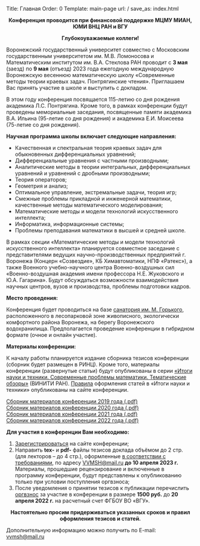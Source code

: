 Title: Главная
Order: 0
Template: main-page
url: /
save_as: index.html

**<center>Конференция проводится при финансовой поддержке МЦМУ МИАН, ЮМИ ВНЦ РАН и ВГУ</center>**

**<center>Глубокоуважаемые коллеги!</center>**

Воронежский государственный университет совместно с Московским государственным университетом им. М.В. Ломоносова и Математическим институтом им. В.А. Стеклова РАН проводит с **3 мая** (заезд) по **9 мая** (отъезд) 2023 года ежегодную международную Воронежскую весеннюю математическую школу «Современные методы теории краевых задач. Понтрягинские чтения». Приглашаем Вас принять участие в школе и выступить с докладом.

В этом году конференция посвящается 115-летию со дня рождения академика Л.С. Понтрягина. Кроме того, в рамках конференции будут проведены мемориальные заседания, посвященные памяти академика В.А. Ильина (95-летие со дня рождения) и академика Е.И. Моисеева (75-летие со дня рождения).

**Научная программа школы включает следующие направления:**

* Качественная и спектральная теория краевых задач для обыкновенных дифференциальных уравнений;
* Дифференциальные уравнения с частными производными;
* Аналитические методы в теории интегральных, дифференциальных уравнений и уравнений с дробными производными;
* Теория операторов;
* Геометрия и анализ;
* Оптимальное управление, экстремальные задачи, теория игр;
* Смежные проблемы прикладной и инженерной математики, качественные методы математического моделирования;
* Математические методы и модели технологий искусственного интеллекта;
* Информатика, информационные системы;
* Проблемы преподавания математики в высшей и средней школе.

В рамках секции «Математические методы и модели технологий искусственного интеллекта» планируется совместное заседание с представителями ведущих научно-производственных предприятий г. Воронежа (Концерн «Созвездие», КБ Химавтоматики, НПФ «Ратекс»), а также Военного учебно-научного центра Военно-воздушных сил «Военно-воздушная академия имени профессора Н.Е. Жуковского и Ю.А. Гагарина». Будут обсуждаться возможности взаимодействия научных центров, вузов и производства, проблемы подготовки кадров.

**Место проведения:**

Конференция будет проводиться на базе [санатория им. М. Горького](https://gorkyvrn.ru), расположенного в лесопарковой зоне живописного, экологически комфортного района Воронежа, на берегу Воронежского водохранилища. Предполагается проведение конференции в гибридном формате (очное и онлайн участие).

**Материалы конференции:**

К началу работы планируется издание сборника тезисов конференции (сборник будет размещен в
РИНЦ). Кроме того, материалы конференции (развернутые статьи) будут опубликованы в серии [«Итоги науки и техники. Современные проблемы математики. Тематические обзоры»](http://www.mathnet.ru/php/journal.phtml?jrnid=into&option_lang=rus) (ВИНИТИ РАН). [Правила](/rules) оформления статей в «Итоги науки и техники» опубликованы на сайте конференции.

[Сборник материалов конференции 2019 года (.pdf)](files/vvmsh2019.pdf)  
[Сборник материалов конференции 2020 года (.pdf)](files/vvmsh2020.pdf)  
[Сборник материалов конференции 2021 года (.pdf)](files/vvmsh2021.pdf)  
[Сборник материалов конференции 2022 года (.pdf)](files/vvmsh2022.pdf)

**Для участия в конференции Вам необходимо:**

1. [Зарегистрироваться](/registration) на сайте конференции;
2. Направить **tex-** и **pdf-** файлы тезисов доклада объёмом до 2 стр. (для лекторов – до 4 стр.), оформленные [в соответствии с требованиями](/rules), по адресу [VVMSH@mail.ru](mailto:vvmsh@mail.ru) **до 10 апреля 2023 г.** Материалы, прошедшие рецензирование и включенные в программу конференции, будут представлены к опубликованию только при условии поступления оргвзноса;
3. После уведомления о принятии тезисов к публикации перечислить [оргвзнос](/contribution) за участие в конференции в размере **1500 руб.** до **20 апреля 2022 г.** на расчетный счет ФГБОУ ВО «ВГУ».

**<center>Настоятельно просим придерживаться указанных сроков и правил оформления тезисов и статей.</center>**

Дополнительную информацию можно получить по E-mail: [vvmsh@mail.ru](mailto:vvmsh@mail.ru)
